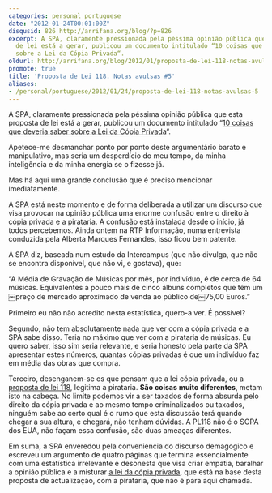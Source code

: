```yaml
---
categories: personal portuguese
date: "2012-01-24T00:01:00Z"
disqusid: 826 http://arrifana.org/blog/?p=826
excerpt: A SPA, claramente pressionada pela péssima opinião pública que esta proposta
  de lei está a gerar, publicou um documento intitulado “10 coisas que deveria saber
  sobre a Lei da Cópia Privada“.
oldurl: http://arrifana.org/blog/2012/01/proposta-de-lei-118-notas-avulsas-5/
promote: true
title: 'Proposta de Lei 118. Notas avulsas #5'
aliases:
- /personal/portuguese/2012/01/24/proposta-de-lei-118-notas-avulsas-5
---
```


A SPA, claramente pressionada pela péssima opinião pública que esta proposta de lei está a gerar, publicou um documento intitulado “[10 coisas que deveria saber sobre a Lei da Cópia Privada][1]“.

Apetece-me desmanchar ponto por ponto deste argumentário barato e manipulativo, mas seria um desperdício do meu tempo, da minha inteligência e da minha energia se o fizesse já.

Mas há aqui uma grande conclusão que é preciso mencionar imediatamente.

A SPA está neste momento e de forma deliberada a utilizar um discurso que visa provocar na opinião pública uma enorme confusão entre o direito à cópia privada e a pirataria. A confusão está instalada desde o início, já todos percebemos. Ainda ontem na RTP Informação, numa entrevista conduzida pela Alberta Marques Fernandes, isso ficou bem patente.

A SPA diz, baseada num estudo da Intercampus (que não divulga, que não se encontra disponível, que não vi, e gostava), que:

“A Média de Gravação de Músicas por mês, por indivíduo, é de cerca de 64 músicas. Equivalentes a pouco mais de cinco álbuns completos que têm um￼preço de mercado aproximado de venda ao público de￼75,00 Euros.”

Primeiro eu não não acredito nesta estatística, quero-a ver. É possível?

Segundo, não tem absolutamente nada que ver com a cópia privada e a SPA sabe disso. Teria no máximo que ver com a pirataria de músicas. Eu quero saber, isso sim seria relevante, e seria honesto pela parte da SPA apresentar estes números, quantas cópias privadas é que um indivíduo faz em média das obras que compra.

Terceiro, desenganem-se os que pensam que a lei cópia privada, ou a [proposta de lei 118][2], legitima a pirataria. **São coisas muito diferentes**, metam isto na cabeça. No limite podemos vir a ser taxados de forma absurda pelo direito da cópia privada e ao mesmo tempo criminalizados ou taxados, ninguém sabe ao certo qual é o rumo que esta discussão terá quando chegar a sua altura, e chegará, não tenham dúvidas. A PL118 não é o SOPA dos EUA, não façam essa confusão, são duas ameaças diferentes.

Em suma, a SPA enveredou pela conveniencia do discurso demagogico e escreveu um argumento de quatro páginas que termina essencialmente com uma estatística irrelevante e desonesta que visa criar empatia, baralhar a opinião pública e a misturar [a lei da cópia privada][3], que está na base desta proposta de actualização, com a pirataria, que não é para aqui chamada.


[1]: http://www.spautores.pt/assets_live/5192/10_coisas_sobre_c_pia_privada.pdf
[2]: http://app.parlamento.pt/webutils/docs/doc.pdf?path=6148523063446f764c3246795a5868774d546f334e7a67774c325276593342734c576c756156684a5358526c65433977616d77784d54677457456c4a4c6d527659773d3d&fich=pjl118-XII.doc&Inline=true
[3]: http://www.igf.min-financas.pt/inflegal/bd_igf/bd_legis_geral/Leg_geral_docs/LEI_050_2004.htm